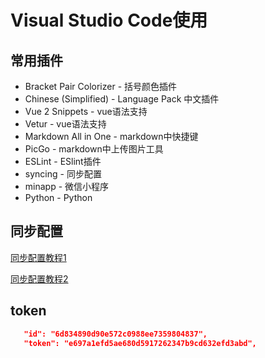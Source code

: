 # Visual Studio Code使用
## 常用插件
- Bracket Pair Colorizer - 括号颜色插件
- Chinese (Simplified) - Language Pack 中文插件
- Vue 2 Snippets - vue语法支持
- Vetur - vue语法支持
- Markdown All in One - markdown中快捷键
- PicGo - markdown中上传图片工具
- ESLint - ESlint插件
- syncing - 同步配置
- minapp - 微信小程序
- Python - Python
## 同步配置
[同步配置教程1](https://www.cnblogs.com/chengfeng6/p/10567200.html)

[同步配置教程2](https://github.com/nonoroazoro/vscode-syncing/blob/master/README.zh-CN.md)

## token
```json
   "id": "6d834890d90e572c0988ee7359804837",
   "token": "e697a1efd5ae680d5917262347b9cd632efd3abd",
```
  








